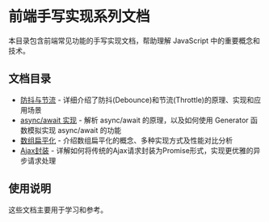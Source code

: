 # 前端手写实现系列文档

本目录包含前端常见功能的手写实现文档，帮助理解 JavaScript 中的重要概念和技术。

## 文档目录

- [防抖与节流](./1.防抖与节流.md) - 详细介绍了防抖(Debounce)和节流(Throttle)的原理、实现和应用场景
- [async/await 实现](./2.async%20await实现.md) - 解析 async/await 的原理，以及如何使用 Generator 函数模拟实现 async/await 的功能
- [数组扁平化](./3.数组扁平化.md) - 介绍数组扁平化的概念、多种实现方式及性能对比分析
- [Ajax封装](./4.Ajax封装.md) - 详解如何将传统的Ajax请求封装为Promise形式，实现更优雅的异步请求处理

## 使用说明

这些文档主要用于学习和参考。
